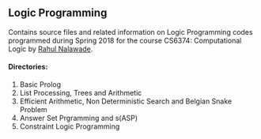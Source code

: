## Logic Programming

Contains source files and related information on Logic Programming codes programmed during Spring 2018 for the course CS6374: Computational Logic by [Rahul Nalawade](https://github.com/rahul1947). 

#### Directories: 
1. Basic Prolog
2. List Processing, Trees and Arithmetic
3. Efficient Arithmetic, Non Deterministic Search and Belgian Snake Problem
4. Answer Set Prgramming and s(ASP)
5. Constraint Logic Programming

